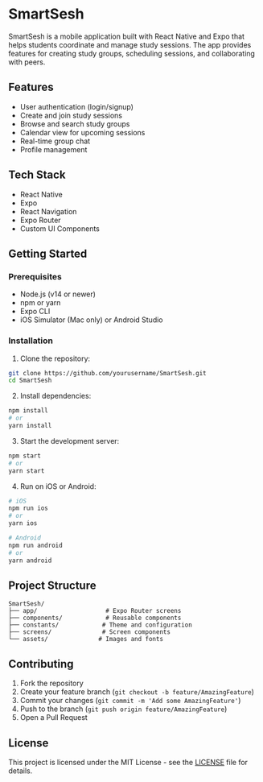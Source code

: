 # SmartSesh

SmartSesh is a mobile application built with React Native and Expo that helps students coordinate and manage study sessions. The app provides features for creating study groups, scheduling sessions, and collaborating with peers.

## Features

- User authentication (login/signup)
- Create and join study sessions
- Browse and search study groups
- Calendar view for upcoming sessions
- Real-time group chat
- Profile management

## Tech Stack

- React Native
- Expo
- React Navigation
- Expo Router
- Custom UI Components

## Getting Started

### Prerequisites

- Node.js (v14 or newer)
- npm or yarn
- Expo CLI
- iOS Simulator (Mac only) or Android Studio

### Installation

1. Clone the repository:
```bash
git clone https://github.com/yourusername/SmartSesh.git
cd SmartSesh
```

2. Install dependencies:
```bash
npm install
# or
yarn install
```

3. Start the development server:
```bash
npm start
# or
yarn start
```

4. Run on iOS or Android:
```bash
# iOS
npm run ios
# or
yarn ios

# Android
npm run android
# or
yarn android
```

## Project Structure

```
SmartSesh/
├── app/                   # Expo Router screens
├── components/            # Reusable components
├── constants/            # Theme and configuration
├── screens/              # Screen components
└── assets/              # Images and fonts
```

## Contributing

1. Fork the repository
2. Create your feature branch (`git checkout -b feature/AmazingFeature`)
3. Commit your changes (`git commit -m 'Add some AmazingFeature'`)
4. Push to the branch (`git push origin feature/AmazingFeature`)
5. Open a Pull Request

## License

This project is licensed under the MIT License - see the [LICENSE](LICENSE) file for details.
